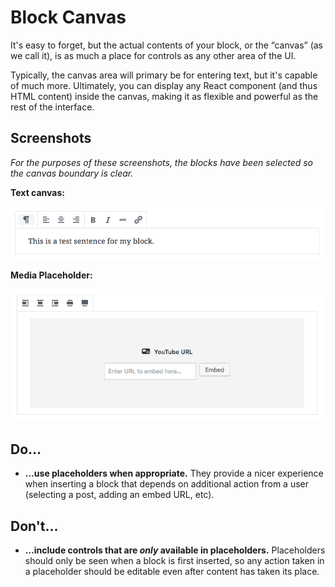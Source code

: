 # Block Canvas

It's easy to forget, but the actual contents of your block, or the “canvas” (as we call it), is as much a place for controls as any other area of the UI.

Typically, the canvas area will primary be for entering text, but it's capable of much more. Ultimately, you can display any React component (and thus HTML content) inside the canvas, making it as flexible and powerful as the rest of the interface.

## Screenshots

_For the purposes of these screenshots, the blocks have been selected so the canvas boundary is clear._

**Text canvas:**

![block-canvas-paragraph](assets/block-canvas-paragraph.png)



**Media Placeholder:**

![block-canvas-media](assets/block-canvas-media.png)

## Do…

+ **…use placeholders when appropriate.** They provide a nicer experience when inserting a block that depends on additional action from a user (selecting a post, adding an embed URL, etc).

## Don't…

+ **…include controls that are *only* available in placeholders.** Placeholders should only be seen when a block is first inserted, so any action taken in a placeholder should be editable even after content has taken its place.